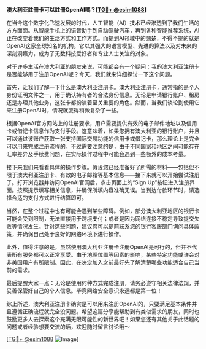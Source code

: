 **澳大利亚註冊卡可以註冊OpenAI嗎？[[TG💪+ @esim1088](https://t.me/s/esim1088)]**

在当今这个数字化飞速发展的时代，人工智能（AI）技术已经渗透到了我们生活的方方面面。从智能手机上的语音助手到自动驾驶汽车，再到各种智能推荐系统，AI正在改变着我们的生活方式和工作方式。而提到AI领域中的翘楚，不得不提的就是OpenAI这家全球知名的机构。它以其强大的语言模型、先进的算法以及对未来的深刻洞察力，成为了无数科技爱好者和专业人士关注的对象。

对于许多生活在澳大利亚的朋友来说，可能都会有一个疑问：我的澳大利亚注册卡是否能够用于注册OpenAI呢？今天，我们就来详细探讨一下这个问题。

首先，让我们了解一下什么是澳大利亚注册卡。澳大利亚注册卡，通常指的是个人身份证明文件之一，用于确认持有者的合法身份信息。无论是申请银行账户、租房还是办理其他业务，这张卡都扮演着至关重要的角色。然而，当我们谈论到使用它来注册OpenAI时，情况就变得稍微复杂了一些。

根据OpenAI官方网站上的注册要求，用户需要提供有效的电子邮件地址以及信用卡或借记卡信息作为支付手段。这意味着，如果您拥有澳大利亚的银行账户，并且可以通过该账户获取一张支持国际交易功能的信用卡或借记卡，那么理论上是完全可以用来完成注册流程的。不过需要注意的是，由于不同国家和地区之间可能存在汇率差异及手续费问题，在实际操作过程中可能会遇到一些额外的成本考量。

接下来我们来看看具体的操作步骤。假设您已经准备好了所需的材料——包括但不限于澳大利亚注册卡、有效的电子邮箱等基本信息——接下来就可以开始尝试注册了。打开浏览器并访问OpenAI官网后，点击页面上的“Sign Up”按钮进入注册界面。按照提示填写相关信息，并确保所填内容准确无误。当到达付款环节时，请选择合适的支付方式进行结算即可。

当然，在整个过程中也有可能会遇到某些障碍。例如，部分澳大利亚地区的银行卡可能会受到限制，无法直接用于跨境支付；或者是因为网络连接不稳定导致提交失败等情况发生。针对这些问题，建议您可以提前联系您的银行客服部门询问具体政策，并确保自己处于良好的网络环境下进行操作。

此外，值得注意的是，虽然使用澳大利亚注册卡注册OpenAI是可行的，但并不代表所有服务都可以正常享受。由于地理位置等因素的影响，某些特定功能或许会对非美国用户有所限制。因此，在决定加入之前最好先了解清楚哪些功能适合自己当前的需求。

最后提醒大家一点：无论是使用何种方式完成注册，请务必遵守相关法律法规，并妥善保管好自己的个人信息。毕竟网络安全意识永远都是第一位！

综上所述，澳大利亚注册卡确实是可以用来注册OpenAI的，只要满足基本条件并且遵循正确流程就完全没问题。希望这篇分享能帮助到有类似需求的朋友，同时也鼓励更多人去探索这个充满无限可能性的新世界吧！如果您还有其他关于此话题的问题或者经验想要交流的话，欢迎随时留言讨论哦～

[[TG💪+ @esim1088](https://t.me/s/esim1088) ![Image](https://i.postimg.cc/4NQfJmqS/Snipaste-2025-05-13-00-14-12.png)]
